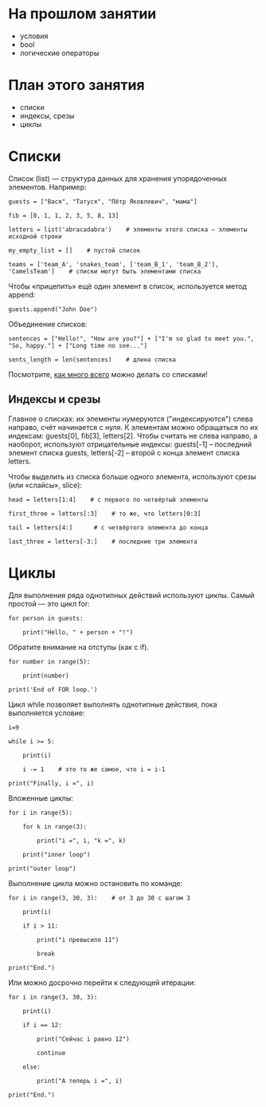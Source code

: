 # На прошлом занятии
* условия
* bool
* логические операторы

# План этого занятия
* cписки
* индексы, срезы
* циклы

# Списки
Список (list) — структура данных для хранения упорядоченных элементов. Например:

    guests = ["Вася", "Татуся", "Пётр Яковлевич", "мама"]

    fib = [0, 1, 1, 2, 3, 5, 8, 13]

    letters = list('abracadabra')    # элементы этого списка — элементы исходной строки

    my_empty_list = []    # пустой список

    teams = ['team_A', 'snakes_team', ['team_B_1', 'team_B_2'], 'СamelsTeam']    # списки могут быть элементами списка


Чтобы «прицепить» ещё один элемент в список, используется метод append:

    guests.append("John Doe")


Объединение списков:

    sentences = ["Hello!", "How are you?"] + ["I'm so glad to meet you.", "So, happy."] + ["Long time no see..."]

    sents_length = len(sentences)    # длина списка


Посмотрите, [как много всего](https://docs.python.org/3.5/tutorial/datastructures.html) можно делать со списками!



## Индексы и срезы

Главное о списках: их элементы нумеруются ("индексируются") слева направо, счёт начинается с нуля. К элементам можно обращаться по их индексам: guests[0], fib[3], letters[2]. Чтобы считать не слева направо, а наоборот, используют отрицательные индексы: guests[-1] – последний элемент списка guests,  letters[-2] – второй с конца элемент списка letters.

Чтобы выделить из списка больше одного элемента, используют срезы (или «слайсы», slice):

    head = letters[1:4]    # с первого по четвёртый элементы

    first_three = letters[:3]    # то же, что letters[0:3]

    tail = letters[4:]      # с четвёртого элемента до конца

    last_three = letters[-3:]    # последние три элемента


# Циклы

Для выполнения ряда однотипных действий используют циклы. Самый простой — это цикл for:


    for person in guests:

        print("Hello, " + person + "!")


Обратите внимание на отступы (как с if).


    for number in range(5):

        print(number)

    print('End of FOR loop.')


Цикл while позволяет выполнять однотипные действия, пока выполняется условие:

    i=9

    while i >= 5:

        print(i)

        i -= 1    # это то же самое, что i = i-1

    print("Finally, i =", i)


Вложенные циклы:

    for i in range(5):

        for k in range(3):

            print("i =", i, "k =", k)

        print("inner loop")

    print("outer loop")


Выполнение цикла можно остановить по команде:

    for i in range(3, 30, 3):    # от 3 до 30 с шагом 3

        print(i)

        if i > 11:

            print("i превысило 11")

            break

    print("End.")


Или можно досрочно перейти к следующей итерации:

    for i in range(3, 30, 3):

        print(i)

        if i == 12:

            print("Сейчас i равно 12")

            continue

        else:

            print("А теперь i =", i)

    print("End.")
